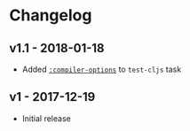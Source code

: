 # Changelog

## v1.1 - 2018-01-18

- Added [`:compiler-options`](https://clojurescript.org/reference/compiler-options) to `test-cljs` task

## v1 - 2017-12-19

- Initial release

